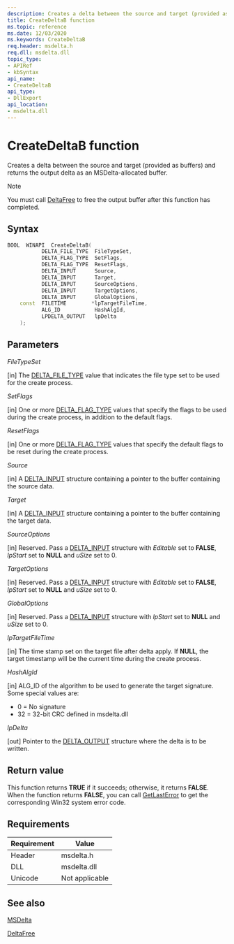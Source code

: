 ```yaml
---
description: Creates a delta between the source and target (provided as buffers) and returns the output delta as an MSDelta-allocated buffer.
title: CreateDeltaB function
ms.topic: reference
ms.date: 12/03/2020
ms.keywords: CreateDeltaB
req.header: msdelta.h
req.dll: msdelta.dll
topic_type: 
- APIRef
- kbSyntax
api_name: 
- CreateDeltaB
api_type: 
- DllExport
api_location: 
- msdelta.dll
---
```


# CreateDeltaB function

Creates a delta between the source and target (provided as buffers) and returns the output delta as an MSDelta-allocated buffer.

> [!NOTE]
> You must call [DeltaFree](msdelta-deltafree.md) to free the output buffer after this function has completed.

## Syntax

```cpp
BOOL  WINAPI  CreateDeltaB(
           DELTA_FILE_TYPE  FileTypeSet,
           DELTA_FLAG_TYPE  SetFlags,
           DELTA_FLAG_TYPE  ResetFlags,
           DELTA_INPUT      Source,
           DELTA_INPUT      Target,
           DELTA_INPUT      SourceOptions,
           DELTA_INPUT      TargetOptions,
           DELTA_INPUT      GlobalOptions,
    const  FILETIME        *lpTargetFileTime,
           ALG_ID           HashAlgId,
           LPDELTA_OUTPUT   lpDelta
    );
```

## Parameters

*FileTypeSet*

[in] The [DELTA_FILE_TYPE](/previous-versions/bb417345(v=msdn.10)#file-type-sets) value that indicates the file type set to be used for the create process.

*SetFlags*

[in] One or more [DELTA_FLAG_TYPE](/previous-versions/bb417345(v=msdn.10)#delta_flag_type-flags) values that specify the flags to be used during the create process, in addition to the default flags.

*ResetFlags*

[in] One or more [DELTA_FLAG_TYPE](/previous-versions/bb417345(v=msdn.10)#delta_flag_type-flags) values that specify the default flags to be reset during the create process.

*Source*

[in] A [DELTA_INPUT](/previous-versions/bb417345(v=msdn.10)#delta-input-structure) structure containing a pointer to the buffer containing the source data.

*Target*

[in] A [DELTA_INPUT](/previous-versions/bb417345(v=msdn.10)#delta-input-structure) structure containing a pointer to the buffer containing the target data.

*SourceOptions*

[in] Reserved. Pass a [DELTA_INPUT](/previous-versions/bb417345(v=msdn.10)#delta-input-structure) structure with *Editable* set to **FALSE**, *lpStart* set to **NULL** and *uSize* set to 0.

*TargetOptions*

[in] Reserved. Pass a [DELTA_INPUT](/previous-versions/bb417345(v=msdn.10)#delta-input-structure) structure with *Editable* set to **FALSE**, *lpStart* set to **NULL** and *uSize* set to 0.

*GlobalOptions*

[in] Reserved. Pass a [DELTA_INPUT](/previous-versions/bb417345(v=msdn.10)#delta-input-structure) structure with *lpStart* set to **NULL** and *uSize* set to 0.

*lpTargetFileTime*

[in] The time stamp set on the target file after delta apply. If **NULL**, the target timestamp will be the current time during the create process.

*HashAlgId*

[in] ALG_ID of the algorithm to be used to generate the target signature. Some special values are:

- 0 = No signature
- 32 = 32-bit CRC defined in msdelta.dll

*lpDelta*

[out] Pointer to the [DELTA_OUTPUT](/previous-versions/bb417345(v=msdn.10)#delta-output-structure) structure where the delta is to be written.

## Return value

This function returns **TRUE** if it succeeds; otherwise, it returns **FALSE**. When the function returns **FALSE**, you can call [GetLastError](/windows/win32/api/errhandlingapi/nf-errhandlingapi-getlasterror) to get the corresponding Win32 system error code.

## Requirements

| Requirement | Value |
|----------------|---------------------------------------------------------------------------------------|
| Header | msdelta.h |
| DLL | msdelta.dll |
| Unicode | Not applicable |

## See also

[MSDelta](msdelta.md)

[DeltaFree](msdelta-deltafree.md)
